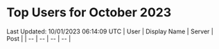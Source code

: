 # Top Users for October 2023
Last Updated: 10/01/2023 06:14:09 UTC
| User | Display Name | Server | Post |
| -- | -- | -- | -- |
